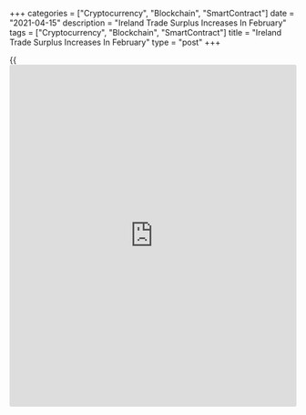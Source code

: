+++
categories = ["Cryptocurrency", "Blockchain", "SmartContract"]
date = "2021-04-15"
description = "Ireland Trade Surplus Increases In February"
tags = ["Cryptocurrency", "Blockchain", "SmartContract"]
title = "Ireland Trade Surplus Increases In February"
type = "post"
+++

{{<iframe id="large-banner" src="https://www.bounty.group/#slide=21.0" width="100%" height="600" scrolling="no" style="border: 0px solid rgb(216, 221, 230); border-radius: 3px;">}}

Ireland's trade surplus increased in February, figures from the Central
Statistics Office showed on Thursday.

The trade surplus rose to EUR 6.216 billion in February from EUR 6.142
billion in January. In the same month last year, the trade surplus was
EUR 3.924 billion.

Exports rose by a seasonally adjusted 0.3 percent monthly in February,
while imports decreased 0.5 percent.

On an unadjusted basis, exports grew 7.0 percent annually in February
and imports declined 19.0 percent.

Data showed that exports to Britain declined 11.0 percent yearly in
February and imports decreased 53.0 percent.

For comments and feedback [contact](https://www.playgroundfx.com/contact/): editorial@rtt[news](https://www.letsplayfx.com/blog/forex-news-website/).com

[Economic News][1]

 **What parts of the world are seeing the best (and worst) economic
performances lately? Click[here][2] to check out our [Econ Scorecard][2]
and find out! See up-to-the-moment [ranking](https://www.playgroundfx.com/blog/crypto-exchange-ranking/)s for the best and worst
performers in [GDP][3], [unemployment rate][4], [inflation][5] and much
more.**

   1. www.rtt[news](https://www.letsplayfx.com/blog/forex-news-website/).com/Content/EconomicNews.aspx
   2. www.rtt[news](https://www.letsplayfx.com/blog/forex-news-website/).com/economic-scorecard/world-rank/retail-sales/highest-performance.aspx
   3. www.rtt[news](https://www.letsplayfx.com/blog/forex-news-website/).com/economic-scorecard/world-rank/GDP/highest-performance.aspx
   4. www.rtt[news](https://www.letsplayfx.com/blog/forex-news-website/).com/economic-scorecard/world-rank/unemployment-rate/lowest-performance.aspx
   5. www.rtt[news](https://www.letsplayfx.com/blog/forex-news-website/).com/economic-scorecard/world-rank/CPI/highest-performance.aspx